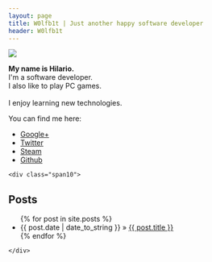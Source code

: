 ```yaml
---
layout: page
title: W0lfb1t | Just another happy software developer
header: W0lfb1t
---
```


<div class="row">
	<div class="span4">
		<img src="http://www.gravatar.com/avatar/8e687484647e5b4598b88ec484a60f84?s=200">
		<p>
<strong>My name is Hilario.</strong><br/>
I'm a software developer.<br/>
I also like to play PC games.<br/>
<br/>
I enjoy learning new technologies.
		</p>
		<p>
You can find me here:
		<ul>
 			<li><a href="https://plus.google.com/110325304617093683727">Google+</a></li>
			<li><a href="http://twitter.com/hpcorona">Twitter</a></li>
			<li><a href="http://steamcommunity.com/id/muymaton/">Steam</a></li>
			<li><a href="https://github.com/hpcorona">Github</a></li>
		</ul>
		</p>
	</div>
	
	<div class="span10">

<h2>Posts</h2>

<ul class="posts">
  {% for post in site.posts %}
    <li><span>{{ post.date | date_to_string }}</span> &raquo; <a href="{{ post.url }}">{{ post.title }}</a></li>
  {% endfor %}
</ul>

	</div>

</div>
